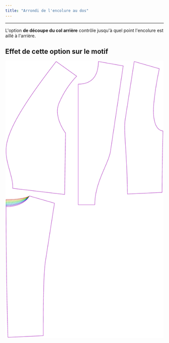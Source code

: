 ```yaml
---
title: "Arrondi de l'encolure au dos"
---
```


***

L'option **de découpe du col arrière** contrôle jusqu'à quel point l'encolure est aillé à l'arrière.

## Effet de cette option sur le motif

![Cette image montre l'effet de cette option en superposant plusieurs variantes qui ont une valeur différente pour cette option](noble_backneckcutout_sample.svg "Effet de cette option sur le motif")
